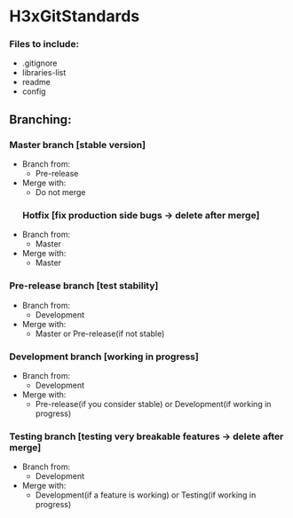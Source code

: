 # H3xGitStandards
### Files to include:
- .gitignore
- libraries-list
- readme
- config

## Branching:
### Master branch [stable version]
- Branch from:
    - Pre-release
- Merge with: 
    - Do not merge
  ### Hotfix [fix production side bugs -> delete after merge]
- Branch from:
    - Master
- Merge with: 
    - Master
 ### Pre-release branch [test stability]
- Branch from:
    - Development
- Merge with: 
    - Master or Pre-release(if not stable)
 ### Development branch [working in progress]
- Branch from:
    - Development
- Merge with: 
    - Pre-release(if you consider stable) or Development(if working in progress)

### Testing branch [testing very breakable features -> delete after merge]
- Branch from:
    - Development
- Merge with: 
    - Development(if a feature is working) or Testing(if working in progress)
